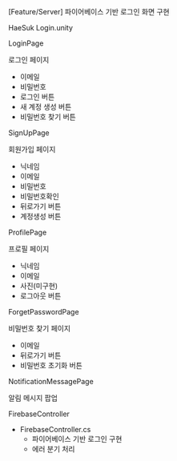 [Feature/Server] 파이어베이스 기반 로그인 화면 구현

HaeSuk Login.unity

LoginPage



로그인 페이지
   - 이메일
   - 비밀번호
   - 로그인 버튼
   - 새 계정 생성 버튼
   - 비밀번호 찾기 버튼

SignUpPage

회원가입 페이지
   - 닉네임
   - 이메일
   - 비밀번호
   - 비밀번호확인
   - 뒤로가기 버튼
   - 계정생성 버튼

ProfilePage

프로필 페이지
   - 닉네임
   - 이메일
   - 사진(미구현)
   - 로그아웃 버튼

ForgetPasswordPage
   
비밀번호 찾기 페이지
   - 이메일
   - 뒤로가기 버튼
   - 비밀번호 초기화 버튼

NotificationMessagePage

알림 메시지 팝업

FirebaseController

- FirebaseController.cs
   - 파이어베이스 기반 로그인 구현
   - 에러 분기 처리
